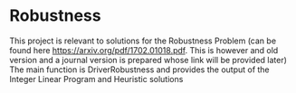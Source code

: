 # Robustness
This project is relevant to solutions for the Robustness Problem (can be found here https://arxiv.org/pdf/1702.01018.pdf. This is however and old version and a journal version is prepared whose link will be provided later)
The main function is DriverRobustness and provides the output of the Integer Linear Program and Heuristic solutions
